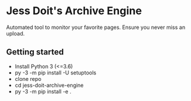 # Jess Doit's Archive Engine
Automated tool to monitor your favorite pages. Ensure you never miss an upload.

## Getting started
- Install Python 3 (<=3.6)
- py -3 -m pip install -U setuptools
- clone repo
- cd jess-doit-archive-engine
- py -3 -m pip install -e .
